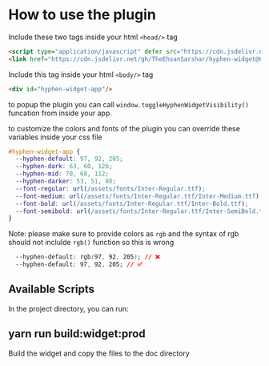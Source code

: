 # How to use the plugin

Include these two tags inside your html `<head/>` tag

```html
<script type="application/javascript" defer src="https://cdn.jsdelivr.net/gh/TheEhsanSarshar/hyphen-widget@0.1.4/doc/hyphen-widget.js"/>
<link href="https://cdn.jsdelivr.net/gh/TheEhsanSarshar/hyphen-widget@0.1.4/doc/main.css" rel="stylesheet" />
```
Include this tag inside your html `<body/>` tag
```html
<div id="hyphen-widget-app"/>
```

to popup the plugin you can call `window.toggleHyphenWidgetVisibility()` funcation from inside your app.

to customize the colors and fonts of the plugin
you can override these variables inside your css file
```css
#hyphen-widget-app {
  --hyphen-default: 97, 92, 205;
  --hyphen-dark: 63, 60, 126;
  --hyphen-mid: 70, 68, 112;
  --hyphen-darker: 53, 51, 88;
  --font-regular: url(/assets/fonts/Inter-Regular.ttf);
  --font-medium: url(/assets/fonts/Inter-Regular.ttf/Inter-Medium.ttf);
  --font-bold: url(/assets/fonts/Inter-Regular.ttf/Inter-Bold.ttf);
  --font-semibold: url(/assets/fonts/Inter-Regular.ttf/Inter-SemiBold.ttf);
}
```
Note: please make sure to provide colors as `rgb` and the syntax of rgb should not inclulde `rgb()` function
so this is wrong
```css
  --hyphen-default: rgb(97, 92, 205); // ❌
  --hyphen-default: 97, 92, 205; // ✅
```


## Available Scripts

In the project directory, you can run:

## yarn run build:widget:prod
Build the widget and copy the files to the doc directory
